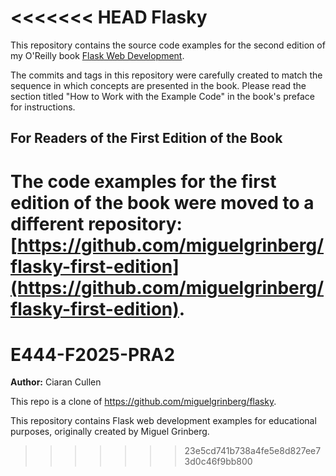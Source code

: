 <<<<<<< HEAD
Flasky
======

This repository contains the source code examples for the second edition of my O'Reilly book [Flask Web Development](http://www.flaskbook.com).

The commits and tags in this repository were carefully created to match the sequence in which concepts are presented in the book. Please read the section titled "How to Work with the Example Code" in the book's preface for instructions.

For Readers of the First Edition of the Book
--------------------------------------------

The code examples for the first edition of the book were moved to a different repository: [https://github.com/miguelgrinberg/flasky-first-edition](https://github.com/miguelgrinberg/flasky-first-edition).
=======
# E444-F2025-PRA2

**Author:** Ciaran Cullen

This repo is a clone of https://github.com/miguelgrinberg/flasky.

This repository contains Flask web development examples for educational purposes, originally created by Miguel Grinberg.
>>>>>>> 23e5cd741b738a4fe5e8d827ee73d0c46f9bb800

